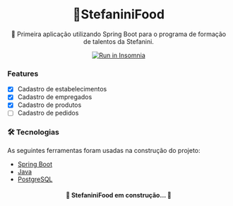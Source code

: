 <h1 align="center">
    🍕StefaniniFood
</h1>
<p align="center">🚀 Primeira aplicação utilizando Spring Boot para o programa de formação de talentos da Stefanini.</p>

<p id="insomniaButton" align="center">
  <a href="https://insomnia.rest/run/?label=StefaniniFood-API&uri=https%3A%2F%2Fraw.githubusercontent.com%2Fdmsviana%2Fstefaninifood-main%2Fmain%2Fstefanini-food-api%3Ftoken%3DGHSAT0AAAAAABVUXBNRSJJVD3XN5C2K3QXYYX7UHOA" target="_blank"><img src="https://insomnia.rest/images/run.svg" alt="Run in Insomnia"></a>
</p>


### Features

- [x] Cadastro de estabelecimentos
- [x] Cadastro de empregados 
- [x] Cadastro de produtos
- [ ] Cadastro de pedidos

### 🛠 Tecnologias

As seguintes ferramentas foram usadas na construção do projeto:

- [Spring Boot](https://spring.io/)
- [Java](https://www.java.com/pt-BR/)
- [PostgreSQL](https://www.postgresql.org/)


<h4 align="center"> 
	🚧  StefaniniFood em construção...  🚧
</h4>
